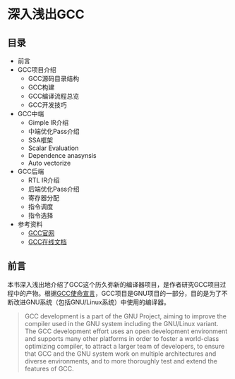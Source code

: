 # 深入浅出GCC

## 目录

- 前言
- GCC项目介绍
  - GCC源码目录结构
  - GCC构建
  - GCC编译流程总览
  - GCC开发技巧
- GCC中端
  - Gimple IR介绍
  - 中端优化Pass介绍
  - SSA框架
  - Scalar Evaluation
  - Dependence anasynsis
  - Auto vectorize
- GCC后端
  - RTL IR介绍
  - 后端优化Pass介绍
  - 寄存器分配
  - 指令调度
  - 指令选择
- 参考资料
  - [GCC官网](https://gcc.gnu.org)
  - [GCC在线文档](https://gcc.gnu.org/onlinedocs)

## 前言

本书深入浅出地介绍了GCC这个历久弥新的编译器项目，是作者研究GCC项目过程中的产物。根据[GCC使命宣言](https://gcc.gnu.org/gccmission.html)，GCC项目是GNU项目的一部分，目的是为了不断改进GNU系统（包括GNU/Linux系统）中使用的编译器。

> GCC development is a part of the GNU Project, aiming to improve the compiler used in the GNU system including the GNU/Linux variant. The GCC development effort uses an open development environment and supports many other platforms in order to foster a world-class optimizing compiler, to attract a larger team of developers, to ensure that GCC and the GNU system work on multiple architectures and diverse environments, and to more thoroughly test and extend the features of GCC.

